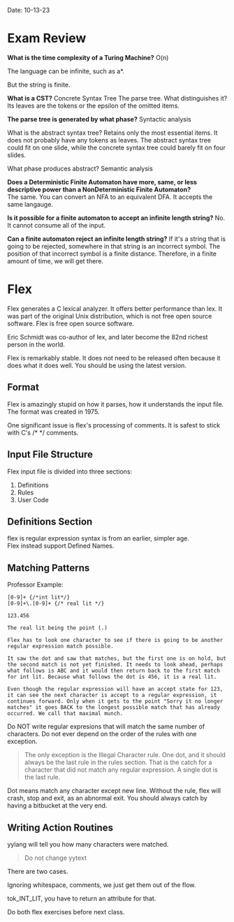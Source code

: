 Date: 10-13-23

# Exam Review

**What is the time complexity of a Turing Machine?**
O(n)


The language can be infinite, such as a*.

But the string is finite.

**What is a CST?**
Concrete Syntax Tree
The parse tree.
What distinguishes it?
Its leaves are the tokens or the epsilon of the omitted items.

**The parse tree is generated by what phase?**
Syntactic analysis

What is the abstract syntax tree?
Retains only the most essential items. It does not probably have any tokens as leaves. 
The abstract syntax tree could fit on one slide, while the concrete syntax tree could barely fit on four slides.

What phase produces abstract?
Semantic analysis

**Does a Deterministic Finite Automaton have more, same, or less descriptive power than a NonDeterministic Finite Automaton?**  
The same.
You can convert an NFA to an equivalent DFA.
It accepts the same langauge.

**Is it possible for a finite automaton to accept an infinite length string?**
No.
It cannot consume all of the input.

**Can a finite automaton reject an infinite length string?**
If it's a string that is going to be rejected, somewhere in that string is an incorrect symbol. The position of that incorrect symbol is a finite distance. 
Therefore, in a finite amount of time, we will get there.

# Flex
Flex generates a C lexical analyzer.
It offers better performance than lex.
It was part of the original Unix distribution, which is not free open source software.
Flex is free open source software.

Eric Schmidt was co-author of lex, and later become the 82nd richest person in the world.

Flex is remarkably stable. It does not need to be released often because it does what it does well. You should be using the latest version.

## Format
Flex is amazingly stupid on how it parses, how it understands the input file. The format was created in 1975.

One significant issue is flex's processing of comments. It is safest to stick with C's /* */ comments.

## Input File Structure
Flex input file is divided into three sections:
1. Definitions
2. Rules
3. User Code

## Definitions Section
flex is regular expression syntax is from an earlier, simpler age.  
Flex instead support Defined Names.  

## Matching Patterns
Professor Example:
```
[0-9]+ {/*int lit*/}
[0-9]+\.[0-9]+ {/* real lit */}

123.456

The real lit being the point (.)

Flex has to look one character to see if there is going to be another regular expression match possible.

It saw the dot and saw that matches, but the first one is on hold, but the second match is not yet finished. It needs to look ahead, perhaps what follows is ABC and it would then return back to the first match for int lit. Because what follows the dot is 456, it is a real lit.

Even though the regular expression will have an accept state for 123, it can see the next character is accept to a regular expression, it continues forward. Only when it gets to the point "Sorry it no longer matches" it goes BACK to the longest possible match that has already occurred. We call that maximal munch.

```


Do NOT write regular expresions that will match the same number of characters. Do not ever depend on the order of the rules with one exception.
> The only exception is the Illegal Character rule. One dot, and it should always be the last rule in the rules section. That is the catch for a character that did not match any regular expression. A single dot is the last rule.

Dot means match any character except new line. Without the rule, flex will crash, stop and exit, as an abnormal exit. You should always catch by having a bitbucket at the very end.

## Writing Action Routines

yylang will tell you how many characters were matched.
> Do not change yytext

There are two cases.

Ignoring whitespace, comments, we just get them out of the flow.

tok_INT_LIT, you have to return an attribute for that.


Do both flex exercises before next class.